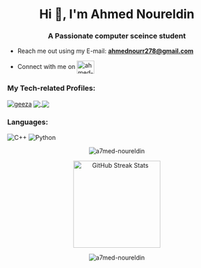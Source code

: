 <h1 align="center">Hi 👋, I'm Ahmed Noureldin</h1>
<h3 align="center">A Passionate computer sceince student</h3>

- Reach me out using my E-mail: **ahmednourr278@gmail.com**

- Connect with me on <a href="https://linkedin.com/in/ahmed-m-elgezawy-4a3608295" target="blank"><img align="center" src="https://raw.githubusercontent.com/rahuldkjain/github-profile-readme-generator/master/src/images/icons/Social/linked-in-alt.svg" alt="ahmed-m-elgezawy-4a3608295" height="30" width="40" /></a>


### My Tech-related Profiles:

<a href="https://codeforces.com/profile/Geeza" target="blank"><img align="center" src="https://img.shields.io/badge/-Codeforces-black?logo=codeforces" alt="geeza"/></a>
<a href="https://leetcode.com/u/Geeza1/" target="blank"><img align="center" src="https://img.shields.io/badge/-LeetCode-black?logo=leetcode"/>
</a>
<a href="https://stackoverflow.com/users/29079152/ahmed-mohamed-noureldin" target="blank"><img align="center" src="https://img.shields.io/badge/-Stackoverflow-black?logo=stackoverflow"/>
</a>

### Languages:

![C++](https://img.shields.io/badge/-C++-black?logo=C)
![Python](https://img.shields.io/badge/-Python-black?logo=Python)

<div align="center">

<img src="https://github-readme-stats.vercel.app/api?username=a7med-noureldin&show_icons=true&locale=en&theme=dark" alt="a7med-noureldin" /><br>

<img src="https://github-readme-streak-stats.herokuapp.com/?user=a7med-noureldin&theme=dark&date_format=j%20M%5B%20Y%5D&currStreakLabel=6FDA44&fire=6FDA44&ring=6FDA44" alt="GitHub Streak Stats" height="200" /><br>
 
<img src="https://github-readme-stats.vercel.app/api/top-langs?username=a7med-noureldin&show_icons=true&locale=en&layout=compact&theme=dark" alt="a7med-noureldin" />

</div>
